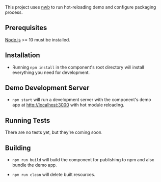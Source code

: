 This project uses [nwb](https://github.com/insin/nwb) to run hot-reloading demo and configure packaging process.

## Prerequisites

[Node.js](http://nodejs.org/) >= 10 must be installed.

## Installation

- Running `npm install` in the component's root directory will install everything you need for development.

## Demo Development Server

- `npm start` will run a development server with the component's demo app at [http://localhost:3000](http://localhost:3000) with hot module reloading.

## Running Tests

There are no tests yet, but they're coming soon.

<!--
- `npm test` will run the tests once.

- `npm run test:coverage` will run the tests and produce a coverage report in `coverage/`.

- `npm run test:watch` will run the tests on every change. -->

## Building

- `npm run build` will build the component for publishing to npm and also bundle the demo app.

- `npm run clean` will delete built resources.

